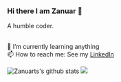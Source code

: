 ### Hi there I am Zanuar 👋

<!--
**zanuarts/zanuarts** is a ✨ _special_ ✨ repository because its `README.md` (this file) appears on your GitHub profile.

Here are some ideas to get you started:

- 🔭 I’m currently working on ...
- 🌱 I’m currently learning ...
- 👯 I’m looking to collaborate on ...
- 🤔 I’m looking for help with ...
- 💬 Ask me about ...
- 📫 How to reach me: ...
- 😄 Pronouns: ...
- ⚡ Fun fact: ...
-->

A humble coder.

<br>🌱 I’m currently learning anything
<br>📫 How to reach me: See my <a href="https://www.linkedin.com/in/zanuar-er">LinkedIn</a> 

![Zanuarts's github stats](https://github-readme-stats.sera5-dev.vercel.app/api?username=zanuarts&show_stars=true&show_icons=true&count_private=true&include_all_commits=true&title_color=000000&icon_color=000000)
<img src="https://github-readme-stats.vercel.app/api/top-langs/?username=zanuarts&hide_border=true&layout=compact&title_color=000000&tetx_color=000000&hide=jupyter%20notebook,html,css" width="">

